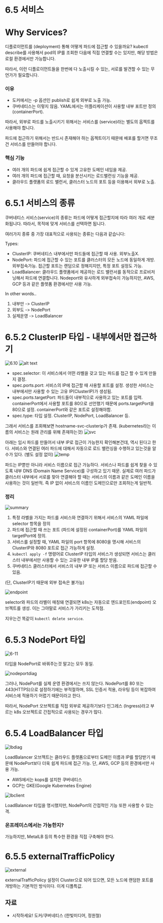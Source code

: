 # 6.5 서비스

# Why Services?

디플로이먼트를 (deployment) 통해 어떻게 파드에 접근할 수 있을까요? kubectl describe를 사용해서 pod의 IP를 조회한 다음에 직접 연결할 수는 있지만, 해당 방법은 로컬 환경에서만 가능합니다. 

따라서, 이런 디플로이먼트들을 한번에 다 노출시킬 수 있는, 서로를 발견할 수 있는 무언가가 필요합니다.

### 이유
- 도커에서는 -p 옵션인 publish로 쉽게 외부로 노출 가능.
- 쿠버네티스는 이렇지 않음. YAML에서는 어플리케이션이 사용할 내부 포트만 정의 (containerPort).

따라서, 외부로 파드를 노출시키기 위해서는 서비스를 (service)라는 별도의 옵젝트를 사용해야 합니다.

파드에 접근하기 위해서는 반드시 존재해야 하는 옵젝트이기 때문에 배포를 할거면 무조건 서비스를 만들어야 합니다.

### 핵심 기능
- 여러 개의 파드에 쉽게 접근할 수 있게 고유한 도메인 네임을 제공.
- 여러 개의 파드에 접근할 때, 요청을 분산시키는 로드밸런싱 기능을 제공.
- 클라우드 플랫폼의 로드 밸런서, 클러스터 노드의 포트 등을 이용해서 외부로 노출.

# 6.5.1 서비스의 종류

쿠버네티스 서비스(service)의 종류는 파드에 어떻게 접근할지에 따라 여러 개로 세분화됩니다. 따라서, 목적에 맞게 서비스를 선택하면 됩니다.

여러가지 종류 중 가장 대표적으로 사용되는 종류는 다음과 같습니다:  

Types:
- ClusterIP: 쿠버네티스 내부에서만 파드들에 접근할 때 사용. 외부노출X.
- NodePort: 파드에 접근할 수 있는 포트를 클러스터의 모든 노드에 동일하게 개방. 외부접속가능. 접근할 포트는 랜덤으로 정해지지만, 특정 포트 설정도 가능.
- LoadBalancer: 클라우드 플렛폼에서 제공하는 로드 밸런서를 동적으로 프로비저닝해서 파드에 연결합니다. Nodeport와 유사하게 외부접속이 가능하지만, AWS, GCP 등과 같은 플렛폼 환경에서만 사용 가능.

In other words..
1. 내부만 -> ClusterIP
2. 외부도 -> NodePort
3. 실제운영 -> LoadBalancer

# 6.5.2 ClusterIP 타입 - 내부에서만 접근하기

![6.10](../images/6service/6-10.png)
![alt text](../images/6service/6-10.png)

- spec.selector: 이 서비스에서 어떤 라벨을 갖고 있는 파드를 접근 할 수 있게 만들지 결정.
- spec.ports.port: 서비스의 IP에 접근할 때 사용할 포트를 설정. 생성한 서비스는 내부에서만 사용할 수 있는 고유 IP(ClusterIP)가 생성됨.
- spec.ports.targetPort: 파드들이 내부적으로 사용하고 있는 포트를 입력. containerPort에서 사용할 포트를 80으로 선언했기 때문에 ports.targetPort을 80으로 설정. containerPort와 같은 포트로 설정해야함.
- spec.type: 타입 설정. ClusterIP, NodePort, LoadBalancer 등.

그래서 서비스를 조회해보면 hostname-svc-clusterip가 존재.
(kubernetes라는 이름의 서비스는 원래 관리를 위해 존재하는것)
![svc](../images/6service/svc.png)

아래는 임시 파드를 만들어서 내부 IP로 접근이 가능한지 확인해본건데, 역시 된다고 한다. 서비스와 연결된 여러 파드에 대해서 자동으로 로드 밸런싱을 수행하고 있는것을 알수가 있다. (별도 설정 없이)
![temp](../images/6service/temp.png)

파드는 IP뿐만 아니라 서비스 이름으로 접근 가능하다. 서비스나 파드를 쉽게 찾을 수 있도록 내부 DNS (Domain Name Service)를 구성하고 있기 때문. 실제로 여러 파드가 클러스터 내부에서 서로를 찾아 연결해야 할 때는 서비스의 이름과 같은 도메인 이름을 사용하는 것이 일반적. 즉 IP 없이 서비스의 이름인 도메인으로만 조회하는게 일반적.


### 정리

![summary](../images/6service/summary.png)

1. 특정 라벨을 가지는 파드를 서비스와 연결하기 위해서 서비스의 YAML 파일에 selector 항목을 정의
2. 파드에 접근할 때 쓰는 포트 (파드에 설정된 containerPort)를 YAML 파일의 targetPort에 정의.
3. 서비스를 설정할 때, YAML 파일의 port 항목에 8080을 명시해 서비스의 ClusterIP와 8080 포트로 접근 가능하게 설정.
4. `kubectl apply -f` 명령어로 ClusterIP 타입의 서비스가 생성되면 서비스는 클러스터 내부에서만 사용할 수 있는 고유한 내부 IP를 할당 받음.
5. 쿠버네티스 클러스터에서 서비스의 내부 IP 또는 서비스 이름으로 파드에 접근할 수 있음.

(단, ClusterIP기 때문에 외부 접속은 불가능)


![endpoint](../images/6service/endpoint.png)

selector와 파드의 라벨이 매칭돼 연결되면 k8s는 자동으로 엔드포인트(endpoint) 오브젝트를 생성. 이는 그야말로 서비스가 가리키는 도착점. 

지우는건 똑같이 `kubectl delete service`.

# 6.5.3 NodePort 타입

![6-11](../images/6service/6-11.png)

타입을 NodePort로 바꿔주는것 말고는 모두 동일.

![nodeportdiag](../images/6service/nodeport.png)

그러나, NodePort를 실제 운영 환경에서는 쓰지 않는다. NodePort를 80 또는 443(HTTPS)으로 설정하기에는 부적절하며, SSL 인증서 적용, 라우팅 등이 복잡하여 서비스에 적용하기 어렵기 때문이라고 한다.

따라서, NodePort 오브젝트를 직접 외부로 제공하기보다 인그레스 (Ingress)라고 부르는 k8s 오브젝트로 간접적으로 사용되는 경우가 많다.

# 6.5.4 LoadBalancer 타입

![lbdiag](../images/6service/loadbalancer.png)

LoadBalancer 오브젝트는 클라우드 플렛폼으로부터 도메인 이름과 IP를 할당받기 때문에 NodePort보다 더욱 쉽게 파드에 접근 가능. 단, AWS, GCP 등의 환경에서만 사용 가능.

- AWS에서는 kops를 설치한 쿠버네티스
- GCP는 GKE(Google Kubernetes Engine)

![lbclient](../images/6service/lbclient.png)

LoadBalancer 타입을 명시했지만, NodePort의 간접적인 기능 또한 사용할 수 있는 격.

### 온프레미스에서는 가능한지?

가능하지만, MetalLB 등의 특수한 환경을 직접 구축해야 한다.

# 6.5.5 externalTrafficPolicy

![external](../images/6service/externalTrafficPolicy.png)

externalTrafficPolicy 설정이 Cluster으로 되어 있으면, 모든 노드에 랜덤한 포트를 개방하는 기본적인 방식이다. 이게 디폴특값. 

## 자료
- 시작하세요! 도커/쿠버네티스 (한빛미디어, 정원철)